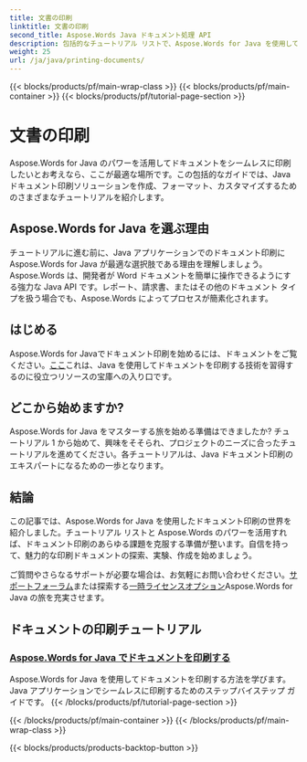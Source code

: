 ```yaml
---
title: 文書の印刷
linktitle: 文書の印刷
second_title: Aspose.Words Java ドキュメント処理 API
description: 包括的なチュートリアル リストで、Aspose.Words for Java を使用してドキュメントを印刷する方法を学びます。Java ドキュメント印刷ソリューションの作成、フォーマット、カスタマイズを学習します。
weight: 25
url: /ja/java/printing-documents/
---
```


{{< blocks/products/pf/main-wrap-class >}}
{{< blocks/products/pf/main-container >}}
{{< blocks/products/pf/tutorial-page-section >}}

# 文書の印刷


Aspose.Words for Java のパワーを活用してドキュメントをシームレスに印刷したいとお考えなら、ここが最適な場所です。この包括的なガイドでは、Java ドキュメント印刷ソリューションを作成、フォーマット、カスタマイズするためのさまざまなチュートリアルを紹介します。 

## Aspose.Words for Java を選ぶ理由

チュートリアルに進む前に、Java アプリケーションでのドキュメント印刷に Aspose.Words for Java が最適な選択肢である理由を理解しましょう。Aspose.Words は、開発者が Word ドキュメントを簡単に操作できるようにする強力な Java API です。レポート、請求書、またはその他のドキュメント タイプを扱う場合でも、Aspose.Words によってプロセスが簡素化されます。

## はじめる

 Aspose.Words for Javaでドキュメント印刷を始めるには、ドキュメントをご覧ください。[ここ](https://reference.aspose.com/words/java/)これは、Java を使用してドキュメントを印刷する技術を習得するのに役立つリソースの宝庫への入り口です。

## どこから始めますか?

Aspose.Words for Java をマスターする旅を始める準備はできましたか? チュートリアル 1 から始めて、興味をそそられ、プロジェクトのニーズに合ったチュートリアルを進めてください。各チュートリアルは、Java ドキュメント印刷のエキスパートになるための一歩となります。

## 結論

この記事では、Aspose.Words for Java を使用したドキュメント印刷の世界を紹介しました。チュートリアル リストと Aspose.Words のパワーを活用すれば、ドキュメント印刷のあらゆる課題を克服する準備が整います。自信を持って、魅力的な印刷ドキュメントの探索、実験、作成を始めましょう。

ご質問やさらなるサポートが必要な場合は、お気軽にお問い合わせください。[サポートフォーラム](https://forum.aspose.com/)または探索する[一時ライセンスオプション](https://purchase.aspose.com/temporary-license/)Aspose.Words for Java の旅を充実させます。

## ドキュメントの印刷チュートリアル
### [Aspose.Words for Java でドキュメントを印刷する](./printing-documents/)
Aspose.Words for Java を使用してドキュメントを印刷する方法を学びます。Java アプリケーションでシームレスに印刷するためのステップバイステップ ガイドです。
{{< /blocks/products/pf/tutorial-page-section >}}

{{< /blocks/products/pf/main-container >}}
{{< /blocks/products/pf/main-wrap-class >}}

{{< blocks/products/products-backtop-button >}}
